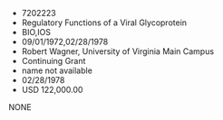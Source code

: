 * 7202223
* Regulatory Functions of a Viral Glycoprotein
* BIO,IOS
* 09/01/1972,02/28/1978
* Robert Wagner, University of Virginia Main Campus
* Continuing Grant
*   name not available
* 02/28/1978
* USD 122,000.00

NONE
